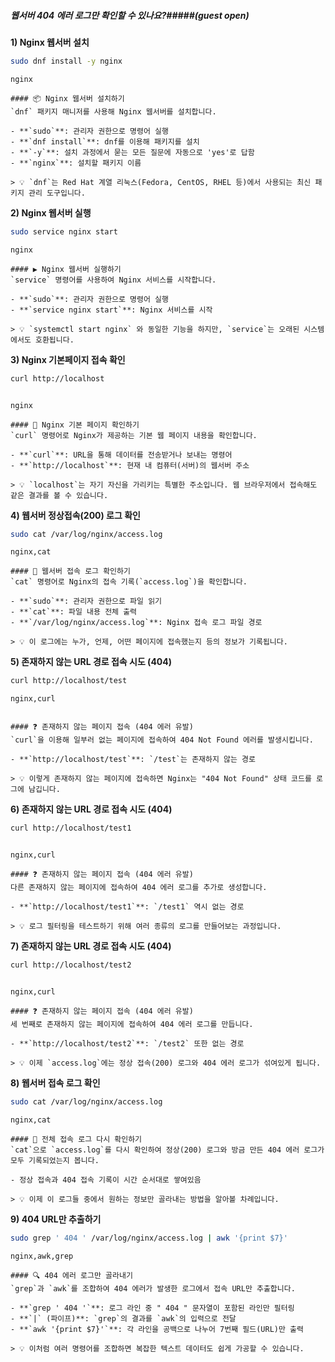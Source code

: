 ##### 웹서버 404 에러 로그만 확인할 수 있나요?#####(guest open)

**1) Nginx 웹서버 설치**

```bash
sudo dnf install -y nginx
```

```tech
nginx
```

```desc
#### 📦 Nginx 웹서버 설치하기
`dnf` 패키지 매니저를 사용해 Nginx 웹서버를 설치합니다.

- **`sudo`**: 관리자 권한으로 명령어 실행
- **`dnf install`**: dnf를 이용해 패키지를 설치
- **`-y`**: 설치 과정에서 묻는 모든 질문에 자동으로 'yes'로 답함
- **`nginx`**: 설치할 패키지 이름

> 💡 `dnf`는 Red Hat 계열 리눅스(Fedora, CentOS, RHEL 등)에서 사용되는 최신 패키지 관리 도구입니다.
```

**2) Nginx 웹서버 실행**

```bash
sudo service nginx start
```

```tech
nginx
```

```desc
#### ▶️ Nginx 웹서버 실행하기
`service` 명령어를 사용하여 Nginx 서비스를 시작합니다.

- **`sudo`**: 관리자 권한으로 명령어 실행
- **`service nginx start`**: Nginx 서비스를 시작

> 💡 `systemctl start nginx` 와 동일한 기능을 하지만, `service`는 오래된 시스템에서도 호환됩니다.
```

**3) Nginx 기본페이지 접속 확인**

```bash
curl http://localhost
```

```no-err-check
```

```tech
nginx
```

```desc
#### 📄 Nginx 기본 페이지 확인하기
`curl` 명령어로 Nginx가 제공하는 기본 웹 페이지 내용을 확인합니다.

- **`curl`**: URL을 통해 데이터를 전송받거나 보내는 명령어
- **`http://localhost`**: 현재 내 컴퓨터(서버)의 웹서버 주소

> 💡 `localhost`는 자기 자신을 가리키는 특별한 주소입니다. 웹 브라우저에서 접속해도 같은 결과를 볼 수 있습니다.
```

**4) 웹서버 정상접속(200) 로그 확인**

```bash
sudo cat /var/log/nginx/access.log
```

```tech
nginx,cat
```

```desc
#### 📜 웹서버 접속 로그 확인하기
`cat` 명령어로 Nginx의 접속 기록(`access.log`)을 확인합니다.

- **`sudo`**: 관리자 권한으로 파일 읽기
- **`cat`**: 파일 내용 전체 출력
- **`/var/log/nginx/access.log`**: Nginx 접속 로그 파일 경로

> 💡 이 로그에는 누가, 언제, 어떤 페이지에 접속했는지 등의 정보가 기록됩니다.
```

**5) 존재하지 않는 URL 경로 접속 시도 (404)**

```bash
curl http://localhost/test
```

```tech
nginx,curl
```
```no-err-check
```

```desc
#### ❓ 존재하지 않는 페이지 접속 (404 에러 유발)
`curl`을 이용해 일부러 없는 페이지에 접속하여 404 Not Found 에러를 발생시킵니다.

- **`http://localhost/test`**: `/test`는 존재하지 않는 경로

> 💡 이렇게 존재하지 않는 페이지에 접속하면 Nginx는 "404 Not Found" 상태 코드를 로그에 남깁니다.
```

**6) 존재하지 않는 URL 경로 접속 시도 (404)**

```bash
curl http://localhost/test1
```
```no-err-check
```

```tech
nginx,curl
```

```desc
#### ❓ 존재하지 않는 페이지 접속 (404 에러 유발)
다른 존재하지 않는 페이지에 접속하여 404 에러 로그를 추가로 생성합니다.

- **`http://localhost/test1`**: `/test1` 역시 없는 경로

> 💡 로그 필터링을 테스트하기 위해 여러 종류의 로그를 만들어보는 과정입니다.
```

**7) 존재하지 않는 URL 경로 접속 시도 (404)**

```bash
curl http://localhost/test2
```
```no-err-check
```

```tech
nginx,curl
```

```desc
#### ❓ 존재하지 않는 페이지 접속 (404 에러 유발)
세 번째로 존재하지 않는 페이지에 접속하여 404 에러 로그를 만듭니다.

- **`http://localhost/test2`**: `/test2` 또한 없는 경로

> 💡 이제 `access.log`에는 정상 접속(200) 로그와 404 에러 로그가 섞여있게 됩니다.
```

**8) 웹서버 접속 로그 확인**

```bash
sudo cat /var/log/nginx/access.log
```

```tech
nginx,cat
```

```desc
#### 📜 전체 접속 로그 다시 확인하기
`cat`으로 `access.log`를 다시 확인하여 정상(200) 로그와 방금 만든 404 에러 로그가 모두 기록되었는지 봅니다.

- 정상 접속과 404 접속 기록이 시간 순서대로 쌓여있음

> 💡 이제 이 로그들 중에서 원하는 정보만 골라내는 방법을 알아볼 차례입니다.
```

**9) 404 URL만 추출하기**

```bash
sudo grep ' 404 ' /var/log/nginx/access.log | awk '{print $7}'
```

```tech
nginx,awk,grep
```

```desc
#### 🔍 404 에러 로그만 골라내기
`grep`과 `awk`를 조합하여 404 에러가 발생한 로그에서 접속 URL만 추출합니다.

- **`grep ' 404 '`**: 로그 라인 중 " 404 " 문자열이 포함된 라인만 필터링
- **`|` (파이프)**: `grep`의 결과를 `awk`의 입력으로 전달
- **`awk '{print $7}'`**: 각 라인을 공백으로 나누어 7번째 필드(URL)만 출력

> 💡 이처럼 여러 명령어를 조합하면 복잡한 텍스트 데이터도 쉽게 가공할 수 있습니다.
```
